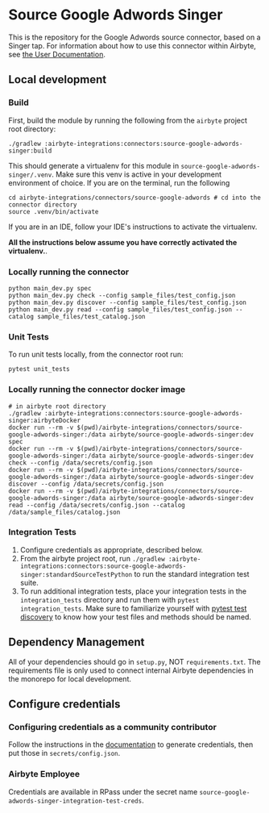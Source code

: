 # Source Google Adwords Singer

This is the repository for the Google Adwords source connector, based on a Singer tap.
For information about how to use this connector within Airbyte, see [the User Documentation](https://docs.airbyte.io/integrations/sources/google-adwords).

## Local development
### Build
First, build the module by running the following from the `airbyte` project root directory: 
```
./gradlew :airbyte-integrations:connectors:source-google-adwords-singer:build
```

This should generate a virtualenv for this module in `source-google-adwords-singer/.venv`. Make sure this venv is active in your
development environment of choice. If you are on the terminal, run the following
```
cd airbyte-integrations/connectors/source-google-adwords # cd into the connector directory
source .venv/bin/activate
```
If you are in an IDE, follow your IDE's instructions to activate the virtualenv. 

**All the instructions below assume you have correctly activated the virtualenv.**.

### Locally running the connector
```
python main_dev.py spec
python main_dev.py check --config sample_files/test_config.json
python main_dev.py discover --config sample_files/test_config.json
python main_dev.py read --config sample_files/test_config.json --catalog sample_files/test_catalog.json
```

### Unit Tests
To run unit tests locally, from the connector root run:
```
pytest unit_tests
```


### Locally running the connector docker image
```
# in airbyte root directory
./gradlew :airbyte-integrations:connectors:source-google-adwords-singer:airbyteDocker
docker run --rm -v $(pwd)/airbyte-integrations/connectors/source-google-adwords-singer:/data airbyte/source-google-adwords-singer:dev spec
docker run --rm -v $(pwd)/airbyte-integrations/connectors/source-google-adwords-singer:/data airbyte/source-google-adwords-singer:dev check --config /data/secrets/config.json
docker run --rm -v $(pwd)/airbyte-integrations/connectors/source-google-adwords-singer:/data airbyte/source-google-adwords-singer:dev discover --config /data/secrets/config.json
docker run --rm -v $(pwd)/airbyte-integrations/connectors/source-google-adwords-singer:/data airbyte/source-google-adwords-singer:dev read --config /data/secrets/config.json --catalog /data/sample_files/catalog.json
```

### Integration Tests 
1. Configure credentials as appropriate, described below.
1. From the airbyte project root, run `./gradlew :airbyte-integrations:connectors:source-google-adwords-singer:standardSourceTestPython` to run the standard integration test suite.
1. To run additional integration tests, place your integration tests in the `integration_tests` directory and run them with `pytest integration_tests`.
   Make sure to familiarize yourself with [pytest test discovery](https://docs.pytest.org/en/latest/goodpractices.html#test-discovery) to know how your test files and methods should be named.

## Dependency Management
All of your dependencies should go in `setup.py`, NOT `requirements.txt`. The requirements file is only used to connect internal Airbyte dependencies in the monorepo for local development.

## Configure credentials
### Configuring credentials as a community contributor
Follow the instructions in the [documentation](https://docs.airbyte.io/integrations/sources/google-adwords) to generate credentials, then put those
in `secrets/config.json`.

### Airbyte Employee
Credentials are available in RPass under the secret name `source-google-adwords-singer-integration-test-creds`.
